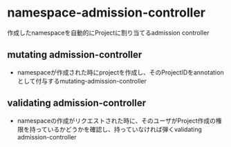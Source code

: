 # namespace-admission-controller

作成したnamespaceを自動的にProjectに割り当てるadmission controller

## mutating admission-controller

- namespaceが作成された時にprojectを作成し、そのProjectIDをannotationとして付与するmutating-admission-controller

## validating admission-controller

- namespaceの作成がリクエストされた時に、そのユーザがProject作成の権限を持っているかどうかを確認し、持っていなければ弾くvalidating admission-controller
